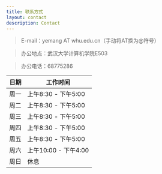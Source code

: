 ```yaml
---
title: 联系方式
layout: contact
description: Contact
---
```


> E-mail：yemang AT whu.edu.cn（手动将AT换为@符号）

> 办公地点：武汉大学计算机学院E503

> 办公电话：68775286

| 日期 | 工作时间             |
| --- | ------------------ |
| 周一 | 上午8:30 - 下午5:00  |
| 周二 | 上午8:30 - 下午5:00  |
| 周三 | 上午8:30 - 下午5:00  |
| 周四 | 上午8:30 - 下午5:00  |
| 周五 | 上午8:30 - 下午5:00  |
| 周六 | 上午10:00 - 下午4:00 |
| 周日 | 休息                |